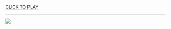 
<a href="https://premium76.site?title=what_nfl_playoff_games_are_on_tv_today&ref=13M">CLICK TO PLAY</a></h3>
<hr>

<a href="https://premium76.site?title=what_nfl_playoff_games_are_on_tv_today&ref=13M"><img src="https://clearcache.store/games.png"></a>


